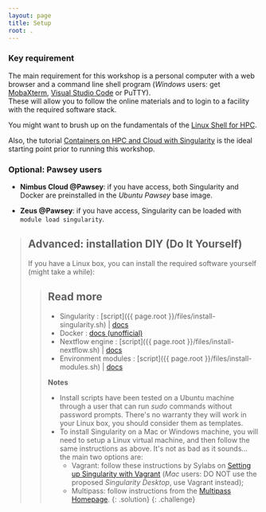 ```yaml
---
layout: page
title: Setup
root: .
---
```



### Key requirement

The main requirement for this workshop is a personal computer with a web browser and a command line shell program (*Windows* users: get [MobaXterm](https://mobaxterm.mobatek.net/download-home-edition.html), [Visual Studio Code](https://code.visualstudio.com/) or PuTTY).  
These will allow you to follow the online materials and to login to a facility with the required software stack.

You might want to brush up on the fundamentals of the [Linux Shell for HPC](https://pawseysc.github.io/shell-hpc/).  

Also, the tutorial [Containers on HPC and Cloud with Singularity](https://pawseysc.github.io/singularity-containers/) is the ideal starting point prior to running this workshop.


### Optional: Pawsey users

* **Nimbus Cloud @Pawsey**: if you have access, both Singularity and Docker are preinstalled in the *Ubuntu Pawsey* base image.
<!-- Test: Ubuntu 18.04 VM with 2 cores, 6 GB RAM, 40 GB disk -->

* **Zeus @Pawsey**: if you have access, Singularity can be loaded with `module load singularity`. 


> ## Advanced: installation DIY (Do It Yourself)
> 
> If you have a Linux box, you can install the required software yourself (might take a while):
> 
> > ## Read more
> > 
> > * Singularity : [script]({{ page.root }}/files/install-singularity.sh) \| [docs](https://sylabs.io/guides/3.5/user-guide/quick_start.html)
> > * Docker : [docs (unofficial)](https://www.itzgeek.com/how-tos/linux/ubuntu-how-tos/how-to-install-docker-on-ubuntu-18-04-lts-bionic-beaver.html)
> > * Nextflow engine : [script]({{ page.root }}/files/install-nextflow.sh) \| [docs](https://www.nextflow.io/docs/latest/getstarted.html)
> > * Environment modules : [script]({{ page.root }}/files/install-modules.sh) \| [docs](http://modules.sourceforge.net)
> > 
> > **Notes**
> > * Install scripts have been tested on a Ubuntu machine through a user that can run *sudo* commands without password prompts. There's no warranty they will work in your Linux box, you should consider them as templates.
> > * To install Singularity on a Mac or Windows machine, you will need to setup a Linux virtual machine, and then follow the same instructions as above.  It's not as bad as it sounds... the main two options are:
> >   - Vagrant: follow these instructions by Sylabs on [Setting up Singularity with Vagrant](https://sylabs.io/guides/3.5/admin-guide/installation.html#installation-on-windows-or-mac) (*Mac* users: DO NOT use the proposed *Singularity Desktop*, use Vagrant instead);
> >   - Multipass: follow instructions from the [Multipass Homepage](https://multipass.run).
> {: .solution}
{: .challenge}

